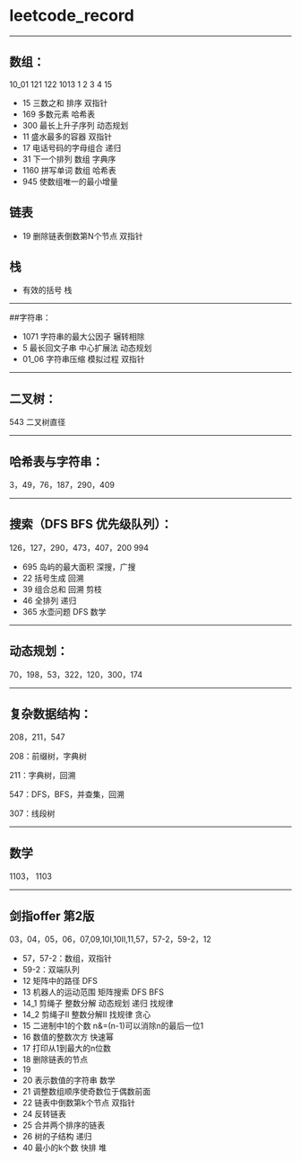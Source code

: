 # leetcode_record

---
## 数组：
10_01 121 122 1013 1 2 3 4 15 
- 15 三数之和 排序 双指针
- 169 多数元素 哈希表
- 300 最长上升子序列 动态规划
- 11 盛水最多的容器 双指针
- 17 电话号码的字母组合 递归
- 31 下一个排列 数组 字典序
- 1160 拼写单词 数组 哈希表
- 945 使数组唯一的最小增量 
## 链表
- 19 删除链表倒数第N个节点 双指针

## 栈
- 有效的括号 栈
---
##字符串：
- 1071 字符串的最大公因子 辗转相除 
- 5 最长回文子串 中心扩展法 动态规划
- 01_06 字符串压缩 模拟过程 双指针
---

## 二叉树：
543 二叉树直径

---
## 哈希表与字符串：
3，49，76，187，290，409

---
## 搜索（DFS BFS 优先级队列）：
126，127，290，473，407，200 
994
- 695 岛屿的最大面积 深搜，广搜
- 22 括号生成 回溯
- 39 组合总和 回溯 剪枝
- 46 全排列 递归
- 365 水壶问题 DFS 数学
---
## 动态规划：
70，198，53，322，120，300，174

---
## 复杂数据结构：
208，211，547

208：前缀树，字典树

211：字典树，回溯

547：DFS，BFS，并查集，回溯

307：线段树

---
## 数学 
1103， 1103

---
## 剑指offer 第2版
03，04，05，06，07,09,10I,10II,11,57，57-2，59-2，12
- 57，57-2：数组，双指针
- 59-2：双端队列
- 12 矩阵中的路径 DFS
- 13 机器人的运动范围 矩阵搜索 DFS BFS
- 14_1 剪绳子 整数分解 动态规划 递归 找规律
- 14_2 剪绳子II 整数分解II 找规律 贪心
- 15 二进制中1的个数 n&=(n-1)可以消除n的最后一位1
- 16 数值的整数次方 快速幂 
- 17 打印从1到最大的n位数
- 18 删除链表的节点
- 19
- 20 表示数值的字符串 数学
- 21 调整数组顺序使奇数位于偶数前面
- 22 链表中倒数第k个节点 双指针
- 24 反转链表
- 25 合并两个排序的链表
- 26 树的子结构 递归
- 40 最小的k个数 快排 堆